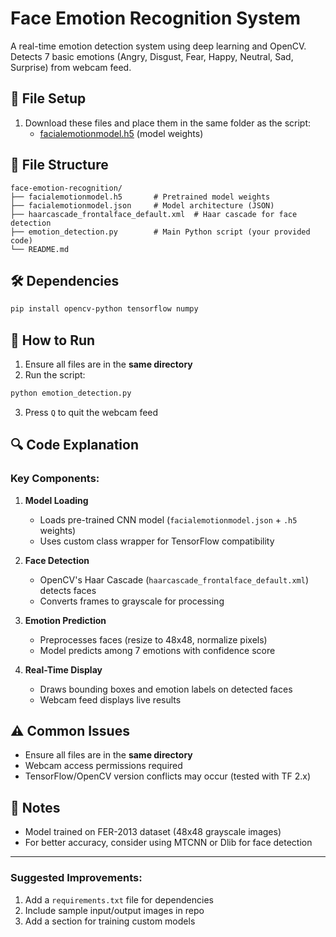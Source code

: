 # Face Emotion Recognition System

A real-time emotion detection system using deep learning and OpenCV. Detects 7 basic emotions (Angry, Disgust, Fear, Happy, Neutral, Sad, Surprise) from webcam feed.
## 📂 File Setup
1. Download these files and place them in the same folder as the script:
   - [facialemotionmodel.h5]([your_link](https://drive.google.com/file/d/1thSlLooc6AOTiWCflj3k4zK0V72FjOie/view?usp=sharing)) (model weights)
## 📁 File Structure
```
face-emotion-recognition/
├── facialemotionmodel.h5       # Pretrained model weights
├── facialemotionmodel.json     # Model architecture (JSON)
├── haarcascade_frontalface_default.xml  # Haar cascade for face detection
├── emotion_detection.py        # Main Python script (your provided code)
└── README.md
```

## 🛠️ Dependencies
```bash
pip install opencv-python tensorflow numpy
```

## 🚀 How to Run
1. Ensure all files are in the **same directory**
2. Run the script:
```bash
python emotion_detection.py
```
3. Press `Q` to quit the webcam feed

## 🔍 Code Explanation

### Key Components:
1. **Model Loading**  
   - Loads pre-trained CNN model (`facialemotionmodel.json` + `.h5` weights)
   - Uses custom class wrapper for TensorFlow compatibility

2. **Face Detection**  
   - OpenCV's Haar Cascade (`haarcascade_frontalface_default.xml`) detects faces
   - Converts frames to grayscale for processing

3. **Emotion Prediction**  
   - Preprocesses faces (resize to 48x48, normalize pixels)
   - Model predicts among 7 emotions with confidence score

4. **Real-Time Display**  
   - Draws bounding boxes and emotion labels on detected faces
   - Webcam feed displays live results

## ⚠️ Common Issues
- Ensure all files are in the **same directory**
- Webcam access permissions required
- TensorFlow/OpenCV version conflicts may occur (tested with TF 2.x)

## 📝 Notes
- Model trained on FER-2013 dataset (48x48 grayscale images)
- For better accuracy, consider using MTCNN or Dlib for face detection

---

### Suggested Improvements:
1. Add a `requirements.txt` file for dependencies
2. Include sample input/output images in repo
3. Add a section for training custom models

